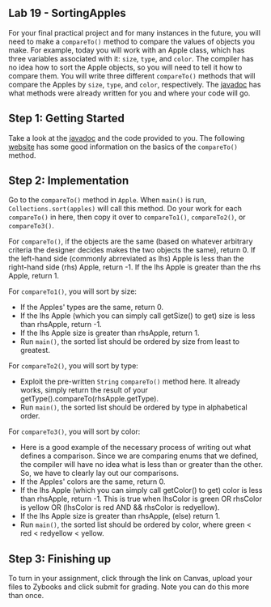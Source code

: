 ## Lab 19 - SortingApples
 
For your final practical project and for many instances in the future, you will need to make a `compareTo()` method to compare the values of objects you make. For example, today you will work with an Apple class, which has three variables associated with it: `size`, `type`, and `color`. The compiler has no idea how to sort the Apple objects, so you will need to tell it how to compare them. You will write three different `compareTo()` methods that will compare the Apples by `size`, `type`, and `color`, respectively. The [javadoc](https://csu-compsci-cs163-4.github.io/Lab19SortingApples/package-summary.html) has what methods were already written for you and where your code will go. 

## Step 1: Getting Started
Take a look at the [javadoc](https://csu-compsci-cs163-4.github.io/Lab19SortingApples/package-summary.html) and the code provided to you. The following [website](https://www.baeldung.com/java-compareto) has some good information on the basics of the `compareTo()` method. 

## Step 2: Implementation
Go to the `compareTo()` method in `Apple`. When `main()` is run, `Collections.sort(apples)` will call this method. Do your work for each `compareTo()` in here, then copy it over to `compareTo1()`, `compareTo2()`, or `compareTo3()`. 

For `compareTo()`, if the objects are the same (based on whatever arbitrary criteria the designer decides makes the two objects the same), return 0. If the left-hand side (commonly abrreviated as lhs) Apple is less than the right-hand side (rhs) Apple, return -1. If the lhs Apple is greater than the rhs Apple, return 1.

For `compareTo1()`, you will sort by size:
- If the Apples' types are the same, return 0. 
- If the lhs Apple (which you can simply call getSize() to get) size is less than rhsApple, return -1.
- If the lhs Apple size is greater than rhsApple, return 1.
- Run `main()`, the sorted list should be ordered by size from least to greatest.

For `compareTo2()`, you will sort by type:
- Exploit the pre-written `String` `compareTo()` method here. It already works, simply return the result of your getType().compareTo(rhsApple.getType).
- Run `main()`, the sorted list should be ordered by type in alphabetical order.

For `compareTo3()`, you will sort by color:
- Here is a good example of the necessary process of writing out what defines a comparison. Since we are comparing enums that we defined, the compiler will have no idea what is less than or greater than the other. So, we have to clearly lay out our comparisons. 
- If the Apples' colors are the same, return 0. 
- If the lhs Apple (which you can simply call getColor() to get) color is less than rhsApple, return -1. This is true when lhsColor is green OR rhsColor is yellow OR (lhsColor is red AND && rhsColor is redyellow).
- If the lhs Apple size is greater than rhsApple, (else) return 1.
- Run `main()`, the sorted list should be ordered by color, where green < red < redyellow < yellow.


## Step 3: Finishing up
To turn in your assignment, click through the link on Canvas, upload your files to Zybooks and click submit for grading. Note you can do this more than once.

